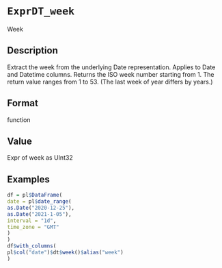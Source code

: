 # `ExprDT_week`

Week


## Description

Extract the week from the underlying Date representation.
 Applies to Date and Datetime columns.
 Returns the ISO week number starting from 1.
 The return value ranges from 1 to 53. (The last week of year differs by years.)


## Format

function


## Value

Expr of week as UInt32


## Examples

```r
df = pl$DataFrame(
date = pl$date_range(
as.Date("2020-12-25"),
as.Date("2021-1-05"),
interval = "1d",
time_zone = "GMT"
)
)
df$with_columns(
pl$col("date")$dt$week()$alias("week")
)
```



